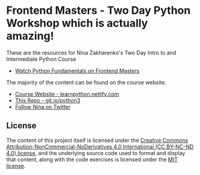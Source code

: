 # Frontend Masters - Two Day Python Workshop which is actually amazing!

These are the resources for Nina Zakharenko's Two Day Intro to and Intermediate Python Course

* [Watch Python Fundamentals on Frontend Masters](https://frontendmasters.com/courses/python/)

The majority of the content can be found on the course website.

* [Course Website - learnpython.netlify.com](https://learnpython.netlify.com)
* [This Repo - git.io/python3](https://git.io/python3)
* [Follow Nina on Twitter](https://twitter.com/nnja)

## License

The content of this project itself is licensed under the [Creative Commons Attribution-NonCommercial-NoDerivatives 4.0 International (CC BY-NC-ND 4.0) license](https://creativecommons.org/licenses/by-nc-nd/4.0/), and the underlying source code used to format and display that content, along with the code exercises is licensed under the [MIT license](LICENSE.md).

